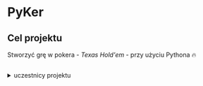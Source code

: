 # PyKer

## Cel projektu

Stworzyć grę w pokera - *Texas Hold'em* - przy użyciu Pythona :fire:

##

<details><summary>uczestnicy projektu</summary>
<p>

```txt
- Kamil Poniewierski
- Jakub Węgrecki
- Jakub Zaręba
- Baldan-Ochir Dorjjugder
- Rinchyen Bayarsaikhan
```

</p>
</details>
